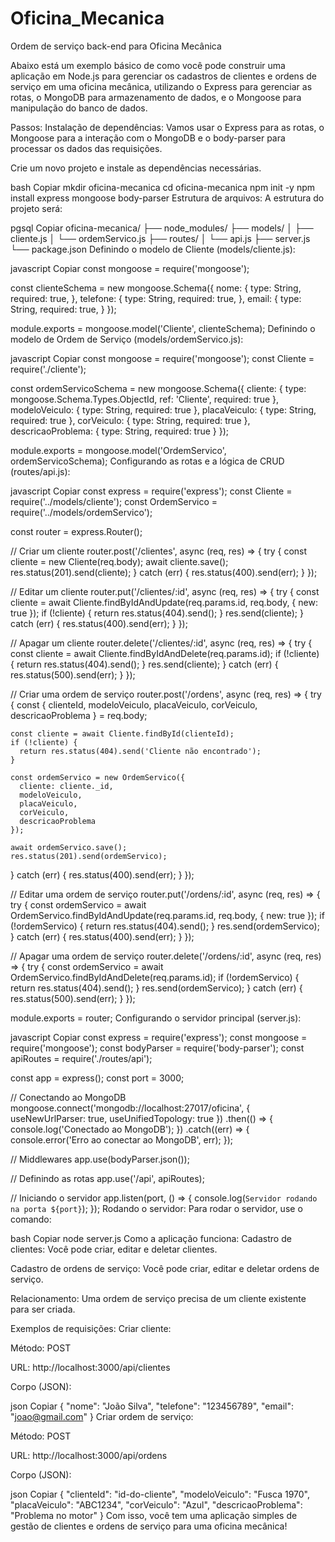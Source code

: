 # Oficina_Mecanica
Ordem de serviço back-end para Oficina Mecânica


Abaixo está um exemplo básico de como você pode construir uma aplicação em Node.js para gerenciar os cadastros de clientes e ordens de serviço em uma oficina mecânica, utilizando o Express para gerenciar as rotas, o MongoDB para armazenamento de dados, e o Mongoose para manipulação do banco de dados.

Passos:
Instalação de dependências: Vamos usar o Express para as rotas, o Mongoose para a interação com o MongoDB e o body-parser para processar os dados das requisições.

Crie um novo projeto e instale as dependências necessárias.

bash
Copiar
mkdir oficina-mecanica
cd oficina-mecanica
npm init -y
npm install express mongoose body-parser
Estrutura de arquivos: A estrutura do projeto será:

pgsql
Copiar
oficina-mecanica/
├── node_modules/
├── models/
│   ├── cliente.js
│   └── ordemServico.js
├── routes/
│   └── api.js
├── server.js
└── package.json
Definindo o modelo de Cliente (models/cliente.js):

javascript
Copiar
const mongoose = require('mongoose');

const clienteSchema = new mongoose.Schema({
  nome: {
    type: String,
    required: true,
  },
  telefone: {
    type: String,
    required: true,
  },
  email: {
    type: String,
    required: true,
  }
});

module.exports = mongoose.model('Cliente', clienteSchema);
Definindo o modelo de Ordem de Serviço (models/ordemServico.js):

javascript
Copiar
const mongoose = require('mongoose');
const Cliente = require('./cliente');

const ordemServicoSchema = new mongoose.Schema({
  cliente: {
    type: mongoose.Schema.Types.ObjectId,
    ref: 'Cliente',
    required: true
  },
  modeloVeiculo: {
    type: String,
    required: true
  },
  placaVeiculo: {
    type: String,
    required: true
  },
  corVeiculo: {
    type: String,
    required: true
  },
  descricaoProblema: {
    type: String,
    required: true
  }
});

module.exports = mongoose.model('OrdemServico', ordemServicoSchema);
Configurando as rotas e a lógica de CRUD (routes/api.js):

javascript
Copiar
const express = require('express');
const Cliente = require('../models/cliente');
const OrdemServico = require('../models/ordemServico');

const router = express.Router();

// Criar um cliente
router.post('/clientes', async (req, res) => {
  try {
    const cliente = new Cliente(req.body);
    await cliente.save();
    res.status(201).send(cliente);
  } catch (err) {
    res.status(400).send(err);
  }
});

// Editar um cliente
router.put('/clientes/:id', async (req, res) => {
  try {
    const cliente = await Cliente.findByIdAndUpdate(req.params.id, req.body, { new: true });
    if (!cliente) {
      return res.status(404).send();
    }
    res.send(cliente);
  } catch (err) {
    res.status(400).send(err);
  }
});

// Apagar um cliente
router.delete('/clientes/:id', async (req, res) => {
  try {
    const cliente = await Cliente.findByIdAndDelete(req.params.id);
    if (!cliente) {
      return res.status(404).send();
    }
    res.send(cliente);
  } catch (err) {
    res.status(500).send(err);
  }
});

// Criar uma ordem de serviço
router.post('/ordens', async (req, res) => {
  try {
    const { clienteId, modeloVeiculo, placaVeiculo, corVeiculo, descricaoProblema } = req.body;

    const cliente = await Cliente.findById(clienteId);
    if (!cliente) {
      return res.status(404).send('Cliente não encontrado');
    }

    const ordemServico = new OrdemServico({
      cliente: cliente._id,
      modeloVeiculo,
      placaVeiculo,
      corVeiculo,
      descricaoProblema
    });

    await ordemServico.save();
    res.status(201).send(ordemServico);
  } catch (err) {
    res.status(400).send(err);
  }
});

// Editar uma ordem de serviço
router.put('/ordens/:id', async (req, res) => {
  try {
    const ordemServico = await OrdemServico.findByIdAndUpdate(req.params.id, req.body, { new: true });
    if (!ordemServico) {
      return res.status(404).send();
    }
    res.send(ordemServico);
  } catch (err) {
    res.status(400).send(err);
  }
});

// Apagar uma ordem de serviço
router.delete('/ordens/:id', async (req, res) => {
  try {
    const ordemServico = await OrdemServico.findByIdAndDelete(req.params.id);
    if (!ordemServico) {
      return res.status(404).send();
    }
    res.send(ordemServico);
  } catch (err) {
    res.status(500).send(err);
  }
});

module.exports = router;
Configurando o servidor principal (server.js):

javascript
Copiar
const express = require('express');
const mongoose = require('mongoose');
const bodyParser = require('body-parser');
const apiRoutes = require('./routes/api');

const app = express();
const port = 3000;

// Conectando ao MongoDB
mongoose.connect('mongodb://localhost:27017/oficina', { useNewUrlParser: true, useUnifiedTopology: true })
  .then(() => {
    console.log('Conectado ao MongoDB');
  })
  .catch((err) => {
    console.error('Erro ao conectar ao MongoDB', err);
  });

// Middlewares
app.use(bodyParser.json());

// Definindo as rotas
app.use('/api', apiRoutes);

// Iniciando o servidor
app.listen(port, () => {
  console.log(`Servidor rodando na porta ${port}`);
});
Rodando o servidor: Para rodar o servidor, use o comando:

bash
Copiar
node server.js
Como a aplicação funciona:
Cadastro de clientes: Você pode criar, editar e deletar clientes.

Cadastro de ordens de serviço: Você pode criar, editar e deletar ordens de serviço.

Relacionamento: Uma ordem de serviço precisa de um cliente existente para ser criada.

Exemplos de requisições:
Criar cliente:

Método: POST

URL: http://localhost:3000/api/clientes

Corpo (JSON):

json
Copiar
{
  "nome": "João Silva",
  "telefone": "123456789",
  "email": "joao@gmail.com"
}
Criar ordem de serviço:

Método: POST

URL: http://localhost:3000/api/ordens

Corpo (JSON):

json
Copiar
{
  "clienteId": "id-do-cliente",
  "modeloVeiculo": "Fusca 1970",
  "placaVeiculo": "ABC1234",
  "corVeiculo": "Azul",
  "descricaoProblema": "Problema no motor"
}
Com isso, você tem uma aplicação simples de gestão de clientes e ordens de serviço para uma oficina mecânica!
